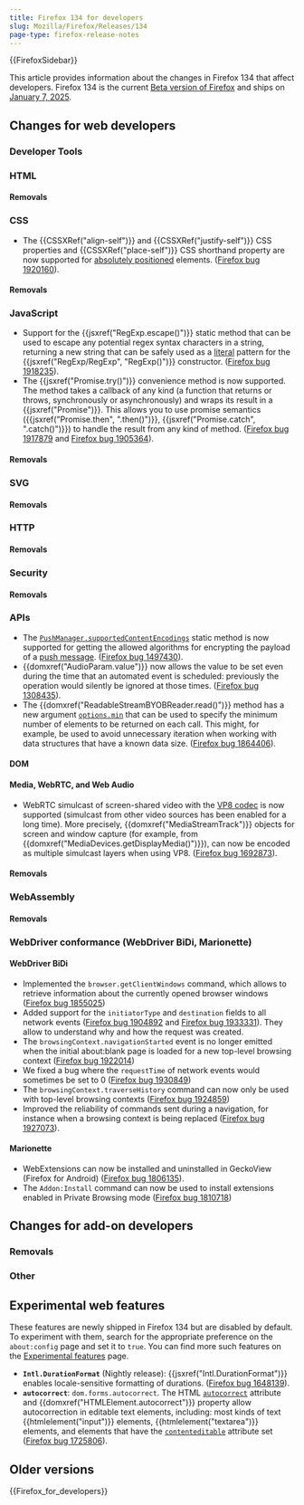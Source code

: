 ```yaml
---
title: Firefox 134 for developers
slug: Mozilla/Firefox/Releases/134
page-type: firefox-release-notes
---
```


{{FirefoxSidebar}}

This article provides information about the changes in Firefox 134 that affect developers. Firefox 134 is the current [Beta version of Firefox](https://www.mozilla.org/en-US/firefox/channel/desktop/#beta) and ships on [January 7, 2025](https://whattrainisitnow.com/release/?version=134).

## Changes for web developers

### Developer Tools

### HTML

#### Removals

### CSS

- The {{CSSXRef("align-self")}} and {{CSSXRef("justify-self")}} CSS properties and {{CSSXRef("place-self")}} CSS shorthand property are now supported for [absolutely positioned](/en-US/docs/Learn_web_development/Core/CSS_layout/Positioning#absolute_positioning) elements. ([Firefox bug 1920160](https://bugzil.la/1920160)).

#### Removals

### JavaScript

- Support for the {{jsxref("RegExp.escape()")}} static method that can be used to escape any potential regex syntax characters in a string, returning a new string that can be safely used as a [literal](/en-US/docs/Web/JavaScript/Reference/Regular_expressions/Literal_character) pattern for the {{jsxref("RegExp/RegExp", "RegExp()")}} constructor. ([Firefox bug 1918235](https://bugzil.la/1918235)).
- The {{jsxref("Promise.try()")}} convenience method is now supported.
  The method takes a callback of any kind (a function that returns or throws, synchronously or asynchronously) and wraps its result in a {{jsxref("Promise")}}.
  This allows you to use promise semantics ({{jsxref("Promise.then", ".then()")}}, {{jsxref("Promise.catch", ".catch()")}}) to handle the result from any kind of method. ([Firefox bug 1917879](https://bugzil.la/1917879) and [Firefox bug 1905364](https://bugzil.la/1905364)).

#### Removals

### SVG

#### Removals

### HTTP

#### Removals

### Security

#### Removals

### APIs

- The [`PushManager.supportedContentEncodings`](/en-US/docs/Web/API/PushManager/supportedContentEncodings_static) static method is now supported for getting the allowed algorithms for encrypting the payload of a [push message](/en-US/docs/Web/API/Push_API). ([Firefox bug 1497430](https://bugzil.la/1497430)).
- {{domxref("AudioParam.value")}} now allows the value to be set even during the time that an automated event is scheduled: previously the operation would silently be ignored at those times. ([Firefox bug 1308435](https://bugzil.la/1308435)).
- The {{domxref("ReadableStreamBYOBReader.read()")}} method has a new argument [`options.min`](/en-US/docs/Web/API/ReadableStreamBYOBReader/read#min) that can be used to specify the minimum number of elements to be returned on each call. This might, for example, be used to avoid unnecessary iteration when working with data structures that have a known data size. ([Firefox bug 1864406](https://bugzil.la/1864406)).

#### DOM

#### Media, WebRTC, and Web Audio

- WebRTC simulcast of screen-shared video with the [VP8 codec](/en-US/docs/Web/Media/Formats/Video_codecs#vp8) is now supported (simulcast from other video sources has been enabled for a long time). More precisely, {{domxref("MediaStreamTrack")}} objects for screen and window capture (for example, from {{domxref("MediaDevices.getDisplayMedia()")}}), can now be encoded as multiple simulcast layers when using VP8. ([Firefox bug 1692873](https://bugzil.la/1692873)).

#### Removals

### WebAssembly

#### Removals

### WebDriver conformance (WebDriver BiDi, Marionette)

#### WebDriver BiDi

- Implemented the `browser.getClientWindows` command, which allows to retrieve information about the currently opened browser windows ([Firefox bug 1855025](https://bugzilla.mozilla.org/show_bug.cgi?id=1855025))
- Added support for the `initiatorType` and `destination` fields to all network events ([Firefox bug 1904892](https://bugzilla.mozilla.org/show_bug.cgi?id=1904892) and [Firefox bug 1933331](https://bugzilla.mozilla.org/show_bug.cgi?id=1933331)). They allow to understand why and how the request was created.
- The `browsingContext.navigationStarted` event is no longer emitted when the initial about:blank page is loaded for a new top-level browsing context ([Firefox bug 1922014](https://bugzilla.mozilla.org/show_bug.cgi?id=1922014))
- We fixed a bug where the `requestTime` of network events would sometimes be set to 0 ([Firefox bug 1930849](https://bugzilla.mozilla.org/show_bug.cgi?id=1930849))
- The `browsingContext.traverseHistory` command can now only be used with top-level browsing contexts ([Firefox bug 1924859](https://bugzilla.mozilla.org/show_bug.cgi?id=1924859))
- Improved the reliability of commands sent during a navigation, for instance when a browsing context is being replaced ([Firefox bug 1927073](https://bugzilla.mozilla.org/show_bug.cgi?id=1927073)).

#### Marionette

- WebExtensions can now be installed and uninstalled in GeckoView (Firefox for Android) ([Firefox bug 1806135](https://bugzilla.mozilla.org/show_bug.cgi?id=1806135)).
- The `Addon:Install` command can now be used to install extensions enabled in Private Browsing mode ([Firefox bug 1810718](https://bugzilla.mozilla.org/show_bug.cgi?id=1810718))

## Changes for add-on developers

### Removals

### Other

## Experimental web features

These features are newly shipped in Firefox 134 but are disabled by default. To experiment with them, search for the appropriate preference on the `about:config` page and set it to `true`. You can find more such features on the [Experimental features](/en-US/docs/Mozilla/Firefox/Experimental_features) page.

- **`Intl.DurationFormat`** (Nightly release): {{jsxref("Intl.DurationFormat")}} enables locale-sensitive formatting of durations. ([Firefox bug 1648139](https://bugzil.la/1648139)).
- **`autocorrect`**: <code>dom.forms.autocorrect</code>.
  The HTML [`autocorrect`](/en-US/docs/Web/HTML/Global_attributes/autocorrect) attribute and {{domxref("HTMLElement.autocorrect")}} property allow autocorrection in editable text elements, including: most kinds of text {{htmlelement("input")}} elements, {{htmlelement("textarea")}} elements, and elements that have the [`contenteditable`](/en-US/docs/Web/HTML/Global_attributes/contenteditable) attribute set ([Firefox bug 1725806](https://bugzil.la/1725806)).

## Older versions

{{Firefox_for_developers}}
